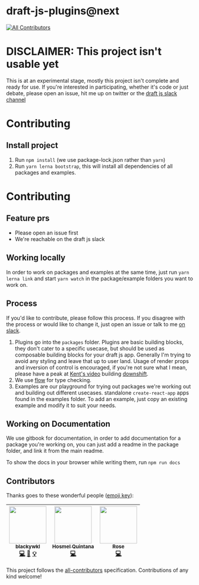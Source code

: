 # draft-js-plugins@next
[![All Contributors](https://img.shields.io/badge/all_contributors-3-orange.svg?style=flat-square)](#contributors)

# DISCLAIMER: This project isn't usable yet

This is at an experimental stage, mostly this project isn't complete and ready for use. If you're interested in participating, whether it's code or just debate, please open an issue, hit me up on twitter or the [draft js slack channel](https://draftjs.herokuapp.com/)

# Contributing

## Install project

1. Run `npm install` (we use package-lock.json rather than `yarn`)
2. Run `yarn lerna bootstrap`, this will install all dependencies of all packages and examples.

# Contributing

## Feature prs
- Please open an issue first
- We're reachable on the draft js slack

## Working locally

In order to work on packages and examples at the same time, just run `yarn lerna link` and start `yarn watch` in the package/example folders you want to work on.

## Process

If you'd like to contribute, please follow this process. If you disagree with the process or would like to change it, just open an issue or talk to me [on slack](https://draftjs.herokuapp.com).

1. Plugins go into the `packages` folder. Plugins are basic building blocks, they don't cater to a specific usecase, but should be used as composable building blocks for your draft js app. Generally I'm trying to avoid any styling and leave that up to user land. Usage of render props and inversion of control is encouraged, if you're not sure what I mean, please have a peak at [Kent's video](https://www.youtube.com/watch?v=5k2YasGFX7o) building [downshift](https://github.com/paypal/downshift).
2. We use [flow](https://flow.org/) for type checking.
3. Examples are our playground for trying out packages we're working out and building out different usecases. standalone `create-react-app` apps found in the examples folder. To add an example, just copy an existing example and modify it to suit your needs.

## Working on Documentation

We use gitbook for documentation, in order to add documentation for a package you're working on, you can just add a readme in the package folder, and link it from the main readme.

To show the docs in your browser while writing them, run `npm run docs`

## Contributors

Thanks goes to these wonderful people ([emoji key](https://github.com/kentcdodds/all-contributors#emoji-key)):

<!-- ALL-CONTRIBUTORS-LIST:START - Do not remove or modify this section -->
<!-- prettier-ignore -->
| [<img src="https://avatars2.githubusercontent.com/u/11409069?v=4" width="100px;"/><br /><sub><b>blackywkl</b></sub>](http://freedomlang.com)<br />[💻](https://github.com/draft-js-plugins/next/commits?author=freedomlang "Code") [📖](https://github.com/draft-js-plugins/next/commits?author=freedomlang "Documentation") [💡](#example-freedomlang "Examples") | [<img src="https://avatars2.githubusercontent.com/u/1166143?v=4" width="100px;"/><br /><sub><b>Hosmel Quintana</b></sub>](http://hosmelq.com)<br />[💻](https://github.com/draft-js-plugins/next/commits?author=hosmelq "Code") | [<img src="https://avatars0.githubusercontent.com/u/1326431?v=4" width="100px;"/><br /><sub><b>Rose</b></sub>](http://r.osey.me)<br />[💻](https://github.com/draft-js-plugins/next/commits?author=Rosey "Code") |
| :---: | :---: | :---: |
<!-- ALL-CONTRIBUTORS-LIST:END -->

This project follows the [all-contributors](https://github.com/kentcdodds/all-contributors) specification. Contributions of any kind welcome!